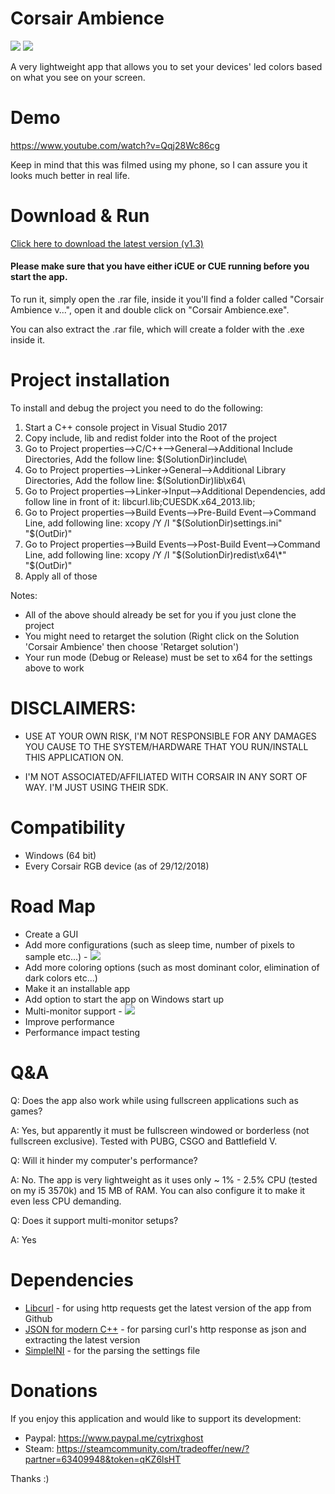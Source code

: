 # Corsair Ambience
![](https://img.shields.io/github/downloads/hamodyk/Corsair-Ambience/total.svg)
![](https://img.shields.io/github/license/hamodyk/Corsair-Ambience.svg)

A very lightweight app that allows you to set your devices' led colors based on what you see on your screen.


# Demo
https://www.youtube.com/watch?v=Qqj28Wc86cg

Keep in mind that this was filmed using my phone, so I can assure you it looks much better in real life.

# Download & Run

[Click here to download the latest version (v1.3)](https://github.com/hamodyk/Corsair-Ambience/releases/download/v1.3/Corsair.Ambience.v1.3.rar)

#### Please make sure that you have either iCUE or CUE running before you start the app.

To run it, simply open the .rar file, inside it you'll find a folder called "Corsair Ambience v...", open it and double click on "Corsair Ambience.exe".

You can also extract the .rar file, which will create a folder with the .exe inside it.

# Project installation
To install and debug the project you need to do the following:

1. Start a C++ console project in Visual Studio 2017
2. Copy include, lib and redist folder into the Root of the project
3. Go to Project properties-->C/C++-->General-->Additional Include Directories, Add the follow line: $(SolutionDir)include\
4. Go to Project properties-->Linker->General-->Additional Library Directories, Add the follow line: $(SolutionDir)lib\x64\
5. Go to Project properties-->Linker->Input-->Additional Dependencies, add follow line in front of it: libcurl.lib;CUESDK.x64_2013.lib;
6. Go to Project properties-->Build Events-->Pre-Build Event-->Command Line, add following line: xcopy  /Y /I  "$(SolutionDir)settings.ini" "$(OutDir)"
6. Go to Project properties-->Build Events-->Post-Build Event-->Command Line, add following line: xcopy /Y /I "$(SolutionDir)redist\x64\*" "$(OutDir)"
7. Apply all of those

Notes: 
- All of the above should already be set for you if you just clone the project
- You might need to retarget the solution (Right click on the Solution 'Corsair Ambience' then choose 'Retarget solution')
- Your run mode (Debug or Release) must be set to x64 for the settings above to work


# DISCLAIMERS: 
- USE AT YOUR OWN RISK, I'M NOT RESPONSIBLE FOR ANY DAMAGES YOU CAUSE TO THE SYSTEM/HARDWARE THAT YOU RUN/INSTALL THIS APPLICATION ON.

- I'M NOT ASSOCIATED/AFFILIATED WITH CORSAIR IN ANY SORT OF WAY. I'M JUST USING THEIR SDK.


# Compatibility
- Windows (64 bit)
- Every Corsair RGB device (as of 29/12/2018)

# Road Map
- Create a GUI
- Add more configurations (such as sleep time, number of pixels to sample etc...) - ![](https://img.shields.io/badge/status-done-brightgreen.svg)
- Add more coloring options (such as most dominant color, elimination of dark colors etc...)
- Make it an installable app
- Add option to start the app on Windows start up
- Multi-monitor support - ![](https://img.shields.io/badge/status-done-brightgreen.svg)
- Improve performance
- Performance impact testing

# Q&A
Q: Does the app also work while using fullscreen applications such as games?

A: Yes, but apparently it must be fullscreen windowed or borderless (not fullscreen exclusive). Tested with PUBG, CSGO and Battlefield V.

Q: Will it hinder my computer's performance?

A: No. The app is very lightweight as it uses only ~ 1% - 2.5% CPU (tested on my i5 3570k) and 15 MB of RAM. You can also configure it to make it even less CPU demanding.

Q: Does it support multi-monitor setups?

A: Yes

# Dependencies

- [Libcurl](https://github.com/curl/curl) - for using http requests get the latest version of the app from Github
- [JSON for modern C++](https://github.com/nlohmann/json) - for parsing curl's http response as json and extracting the latest version
- [SimpleINI](https://github.com/brofield/simpleini) - for the parsing the settings file

# Donations
If you enjoy this application and would like to support its development: 

- Paypal: https://www.paypal.me/cytrixghost
- Steam: https://steamcommunity.com/tradeoffer/new/?partner=63409948&token=qKZ6lsHT 

Thanks :)
